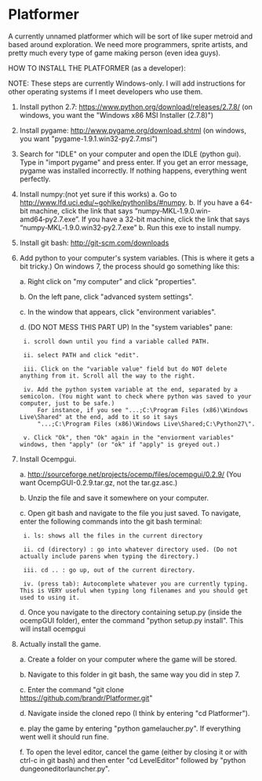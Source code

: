 ﻿Platformer
==========

A currently unnamed platformer which will be sort of like super metroid and based around exploration.
We need more programmers, sprite artists, and pretty much every type of game making person (even idea guys).

HOW TO INSTALL THE PLATFORMER (as a developer): 

NOTE: These steps are currently Windows-only. I will add instructions for other operating systems if I meet developers who use them.

1. Install python 2.7: https://www.python.org/download/releases/2.7.8/ (on windows, you want the "Windows x86 MSI Installer (2.7.8)")

2. Install pygame: http://www.pygame.org/download.shtml (on windows, you want "pygame-1.9.1.win32-py2.7.msi")

3. Search for "IDLE" on your computer and open the IDLE (python gui). Type in "import pygame" and press enter. If you get an error message, pygame
   was installed incorrectly. If nothing happens, everything went perfectly.

4. Install numpy:(not yet sure if this works)
	a. Go to http://www.lfd.uci.edu/~gohlke/pythonlibs/#numpy. 
	b. If you have a 64-bit machine, click the link that says “numpy‑MKL‑1.9.0.win-amd64‑py2.7.exe”. If you have a 32-bit machine, click 	the link that says “numpy‑MKL‑1.9.0.win32‑py2.7.exe”
	b. Run this exe to install numpy.

5. Install git bash: http://git-scm.com/downloads

6. Add python to your computer's system variables. (This is where it gets a bit tricky.)  On windows 7, the process should go something like this:
	
	a. Right click on "my computer" and click "properties".

	b. On the left pane, click "advanced system settings".

	c. In the window that appears, click "environment variables".

	d. (DO NOT MESS THIS PART UP) In the "system variables" pane: 

		i. scroll down until you find a variable called PATH.

		ii. select PATH and click "edit".

		iii. Click on the "variable value" field but do NOT delete anything from it. Scroll all the way to the right.

		iv. Add the python system variable at the end, separated by a semicolon. (You might want to check where python was saved to your computer, just to be safe.)
			For instance, if you see "...;C:\Program Files (x86)\Windows Live\Shared" at the end, add to it so it says
			"...;C:\Program Files (x86)\Windows Live\Shared;C:\Python27\".

		v. Click "Ok", then "Ok" again in the "enviorment variables" windows, then "apply" (or "ok" if "apply" is greyed out.)

7. Install Ocempgui. 

	a. http://sourceforge.net/projects/ocemp/files/ocempgui/0.2.9/
   	   (You want OcempGUI-0.2.9.tar.gz, not the tar.gz.asc.)

   	b. Unzip the file and save it somewhere on your computer.

   	c. Open git bash and navigate to the file you just saved. To navigate, enter the following commands into the git bash terminal:

   		i. ls: shows all the files in the current directory

   		ii. cd (directory) : go into whatever directory used. (Do not actually include parens when typing the directory.)

   		iii. cd .. : go up, out of the current directory.

   		iv. (press tab): Autocomplete whatever you are currently typing. This is VERY useful when typing long filenames and you should get used to using it.

   	d. Once you navigate to the directory containing setup.py (inside the ocempGUI folder), enter the command "python setup.py install". This will install ocempgui

8. Actually install the game.

	a. Create a folder on your computer where the game will be stored.

	b. Navigate to this folder in git bash, the same way you did in step 7.

	c. Enter the command "git clone https://github.com/brandr/Platformer.git" 

	d. Navigate inside the cloned repo (I think by entering "cd Platformer").

	e. play the game by entering "python gamelaucher.py". If everything went well it should run fine.

	f. To open the level editor, cancel the game (either by closing it or with ctrl-c in git bash) and then enter "cd LevelEditor" followed by "python dungeoneditorlauncher.py".
